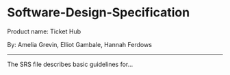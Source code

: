 # Software-Design-Specification
Product name: Ticket Hub

By: Amelia Grevin, Elliot Gambale, Hannah Ferdows 
***
The SRS file describes basic guidelines for...
